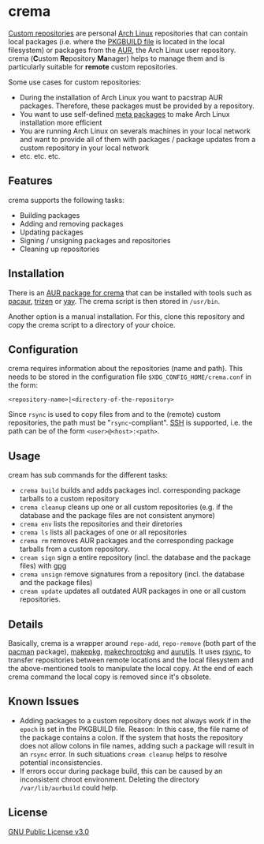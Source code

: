 # crema

[Custom repositories](https://wiki.archlinux.org/index.php/Pacman/Tips_and_tricks#Custom_local_repository) are personal [Arch Linux](https://www.archlinux.org/) repositories that can contain local packages (i.e. where the [PKGBUILD file](https://wiki.archlinux.org/index.php/PKGBUILD) is located in the local filesystem) or packages from the [AUR](https://aur.archlinux.org/), the Arch Linux user repository. crema (**C**ustom **Re**pository  **Ma**nager) helps to manage them and is particularly suitable for **remote** custom repositories. 

Some use cases for custom repositories:
* During the installation of Arch Linux you want to pacstrap AUR packages. Therefore, these packages must be provided by a repository.
* You want to use self-defined [meta packages](https://disconnected.systems/blog/archlinux-meta-packages/) to make Arch Linux installation more efficient
* You are running Arch Linux on severals machines in your local network and want to provide all of them with packages / package updates from a custom repository in your local network
* etc. etc. etc.

## Features

crema supports the following tasks:

* Building packages
* Adding and removing packages
* Updating packages
* Signing / unsigning packages and repositories
* Cleaning up repositories

## Installation

There is an [AUR package for crema](https://aur.archlinux.org/packages/crema-git/) that can be installed with tools such as [pacaur](https://github.com/E5ten/pacaur), [trizen](https://github.com/trizen/trizen) or [yay](https://github.com/Jguer/yay). The crema script is then stored in `/usr/bin`.

Another option is a manual installation. For this, clone this repository and copy the crema script to a directory of your choice.

## Configuration

crema requires information about the repositories (name and path). This needs to be stored in the configuration file `$XDG_CONFIG_HOME/crema.conf` in the form:

    <repository-name>|<directory-of-the-repository>

Since `rsync` is used to copy files from and to the (remote) custom repositories, the path must be "`rsync`-compliant". [SSH](https://en.wikipedia.org/wiki/Secure_Shell) is supported, i.e. the path can be of the form `<user>@<host>:<path>`. 

## Usage

cream has sub commands for the different tasks:

* `crema build` builds and adds packages incl. corresponding package tarballs to a custom repository
* `crema cleanup` cleans up one or all custom repositories (e.g. if the database and the package files are not consistent anymore)
* `crema env` lists the repositories and their diretories
* `crema ls` lists all packages of one or all repositories
* `crema rm` removes AUR packages and the corresponding package tarballs from a custom repository.
* `cream sign` sign a entire repository (incl. the database and the package files) with [gpg](https://gnupg.org/)
* `crema unsign` remove signatures from a repository (incl. the database and the package files)
* `cream update` updates all outdated AUR packages in one or all custom repositories.

## Details

Basically, crema is a wrapper around `repo-add`, `repo-remove` (both part of the [pacman](https://wiki.archlinux.org/index.php/Pacman) package), [makepkg](https://wiki.archlinux.org/index.php/Makepkg), [makechrootpkg](https://wiki.archlinux.org/index.php/DeveloperWiki:Building_in_a_clean_chroot) and [aurutils](https://github.com/AladW/aurutils). It uses [rsync](https://wiki.archlinux.org/index.php/Rsync), to transfer repositories between remote locations and the local filesystem and the above-mentioned tools to manipulate the local copy. At the end of each crema command the local copy is removed since it's obsolete.

## Known Issues

* Adding packages to a custom repository does not always work if in the `epoch` is set in the PKGBUILD file. Reason: In this case, the file name of the package contains a colon. If the system that hosts the repository does not allow colons in file names, adding such a package will result in an `rsync` error. In such situations `cream cleanup` helps to resolve potential inconsistencies.
* If errors occur during package build, this can be caused by an inconsistent chroot environment. Deleting the directory `/var/lib/aurbuild` could help.

## License

[GNU Public License v3.0](https://github.com/mipimipi/crema/blob/master/LICENSE)
